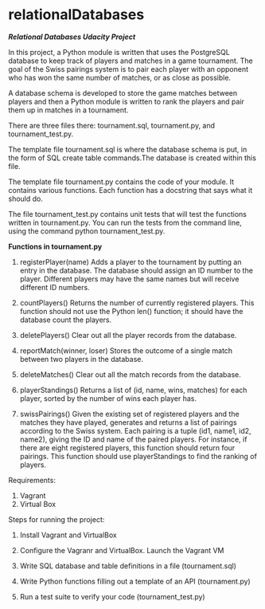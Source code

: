 # relationalDatabases
<b><i>Relational Databases Udacity Project</i></b>

In this project, a Python module is written that uses the PostgreSQL database to keep track of players and matches in a game tournament. The goal of the Swiss pairings system is to pair each player with an opponent who has won the same number of matches, or as close as possible.

A database schema is developed to store the game matches between players and then a Python module is written to rank the players and pair them up in matches in a tournament.

There are three files there: tournament.sql, tournament.py, and tournament_test.py.

The template file tournament.sql is where the database schema is put, in the form of SQL create table commands.The database is created within this file.

The template file tournament.py contains the code of your module. It contains various functions. Each function has a docstring that says what it should do.

The file tournament_test.py contains unit tests that will test the functions written in tournament.py. You can run the tests from the command line, using the command python tournament_test.py.

<b>Functions in tournament.py</b>

1) registerPlayer(name)
Adds a player to the tournament by putting an entry in the database. The database should assign an ID number to the player. Different players may have the same names but will receive different ID numbers.

2) countPlayers()
Returns the number of currently registered players. This function should not use the Python len() function; it should have the database count the players.

3) deletePlayers()
Clear out all the player records from the database.

4) reportMatch(winner, loser)
Stores the outcome of a single match between two players in the database.

5) deleteMatches()
Clear out all the match records from the database.

6) playerStandings()
Returns a list of (id, name, wins, matches) for each player, sorted by the number of wins each player has.

7) swissPairings()
Given the existing set of registered players and the matches they have played, generates and returns a list of pairings according to the Swiss system. Each pairing is a tuple (id1, name1, id2, name2), giving the ID and name of the paired players. For instance, if there are eight registered players, this function should return four pairings. This function should use playerStandings to find the ranking of players.

Requirements:

1) Vagrant
2) Virtual Box

Steps for running the project:

1) Install Vagrant and VirtualBox

2) Configure the Vagranr and VirtualBox. Launch the Vagrant VM

3) Write SQL database and table definitions in a file (tournament.sql)

4) Write Python functions filling out a template of an API (tournament.py)

5) Run a test suite to verify your code (tournament_test.py)